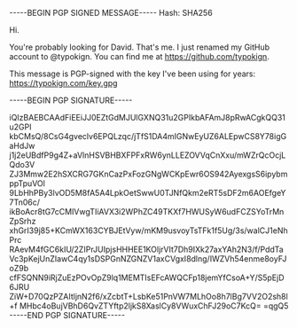 -----BEGIN PGP SIGNED MESSAGE-----
Hash: SHA256

Hi.

You're probably looking for David. That's me. I just renamed my GitHub account to @typokign. You can find me at https://github.com/typokign.

This message is PGP-signed with the key I've been using for years: https://typokign.com/key.gpg

-----BEGIN PGP SIGNATURE-----

iQIzBAEBCAAdFiEEiJJ0EZtGdMJUlGXNQ31u2GPIkbAFAmJ8pRwACgkQQ31u2GPI
kbCMsQ/8CsG4gveclv6EPQLzqc/jTfS1DA4mIGNwEyUZ6ALEpwCS8Y78igGaHdJw
j1j2eUBdfP9g4Z+aVlnHSVBHBXFPFxRW6ynLLEZOVVqCnXxu/mWZrQcOcjLQdo3V
ZJ3Mmw2E2hSXCRG7GKnCazPxFozGNgWCKpEwr6OS942AyexgsS6ipybmppTpuVOl
9LbHhPBy3lvOD5M8fA5A4LpkOetSwwU0TJNfQkm2eRT5sDF2m6AOEfgeY7Tn06c/
ikBoAcr8tG7cCMIVwgTIiAVX3i2WPhZC49TKXf7HWUSyW6udFCZSYoTrMnZpSrhz
xhGrI39j85+KCmWX163CYBJEtVyw/mKM9usvoyTsTFk1f5Ug/3s/walCJ1eNhPrc
RAevM4fGC6kIU/2ZIPrJUIpjsHHHEE1KOljrVIt7Dh9IXk27axYAh2N3/f/PddTa
Vc3pKejUnZIawC4qy1sDSPGnNZGNZV1axCVgxI8dlng/IWZVh54enme8oyFJoZ9b
cfFSQNN9iRjZuEzPOvOpZ9lq1MEMTIsEFcAWQCFp18jemYfCsoA+Y/S5pEjD6JRU
ZiW+D70QzPZAItljnN2f6/xZcbtT+LsbKe51PnVW7MLhOo8h7lBg7VV2O2sh8l+f
MHbc4oBujVBhD6QvZTYftp2ljkS8XaslCy8VWuxChFJ29oC7KcQ=
=qgQ5
-----END PGP SIGNATURE-----

